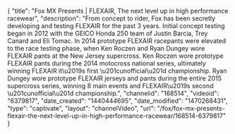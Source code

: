 {
    "title": "Fox MX Presents | FLEXAIR, The next level up in high performance racewear",
    "description": "From concept to rider, Fox has been secretly developing and testing FLEXAIR for the past 3 years. Initial concept testing began in 2012 with the GEICO Honda 250 team of Justin Barcia, Trey Canard and Eli Tomac. In 2014 prototype FLEXAIR racepants were elevated to the race testing phase, when Ken Roczen and Ryan Dungey wore FLEXAIR pants at the New Jersey supercross. Ken Roczen wore prototype FLEXAIR pants during the 2014 motocross national series, ultimately winning FLEXAIR it\u2019s first \u201cunofficial\u201d championship. Ryan Dungey wore prototype FLEXAIR jerseys and pants during the entire 2015 supercross series, winning 8 main events and FLEXAIR\u2019s second \u201cunofficial\u201d championship.",
    "channelid": "168514",
    "videoid": "6379817",
    "date_created": "1440444695",
    "date_modified": "1470268431",
    "type": "captivate",
    "layout": "channelVideo",
    "url": "\/fox\/fox-mx-presents-flexair-the-next-level-up-in-high-performance-racewear\/168514-6379817"
}